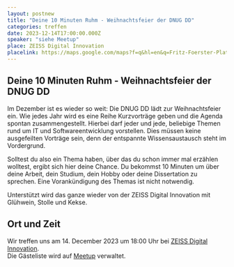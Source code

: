 ```yaml
---
layout: postnew
title: "Deine 10 Minuten Ruhm - Weihnachtsfeier der DNUG DD"
categories: treffen
date: 2023-12-14T17:00:00.000Z
speaker: "siehe Meetup"
place: ZEISS Digital Innovation
placelink: https://maps.google.com/maps?f=q&hl=en&q=Fritz-Foerster-Platz+2%2C+Dresden%2C+de
---
```


## Deine 10 Minuten Ruhm - Weihnachtsfeier der DNUG DD
<p>Im Dezember ist es wieder so weit: Die DNUG DD lädt zur Weihnachtsfeier ein. Wie jedes Jahr wird es eine Reihe Kurzvorträge geben und die Agenda spontan zusammengestellt. Hierbei darf jeder und jede, beliebige Themen rund um IT und Softwareentwicklung vorstellen. Dies müssen keine ausgefeilten Vorträge sein, denn der entspannte Wissensaustausch steht im Vordergrund.</p> <p>Solltest du also ein Thema haben, über das du schon immer mal erzählen wolltest, ergibt sich hier deine Chance. Du bekommst 10 Minuten um über deine Arbeit, dein Studium, dein Hobby oder deine Dissertation zu sprechen. Eine Vorankündigung des Themas ist nicht notwendig.</p> <p>Unterstützt wird das ganze wieder von der ZEISS Digital Innovation mit Glühwein, Stolle und Kekse.</p> 

## Ort und Zeit
Wir treffen uns am 14. December 2023 um 18:00 Uhr bei [ZEISS Digital Innovation](https://maps.google.com/maps?f=q&hl=en&q=Fritz-Foerster-Platz+2%2C+Dresden%2C+de).  
Die Gästeliste wird auf [Meetup](https://www.meetup.com/net-user-group-dresden/events/296948903/) verwaltet.

